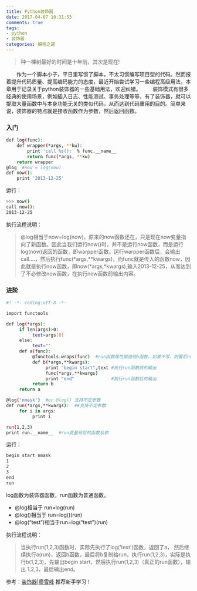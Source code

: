 ```yaml
---
title: Python装饰器
date: 2017-04-07 10:31:53
comments: true
tags: 
- python
- 装饰器
categories: 编程之道
---
```

<blockquote class="blockquote-center">种一棵树最好的时间是十年前，其次是现在!</blockquote>
　　作为一个脚本小子，平日里写惯了脚本，不太习惯编写项目型的代码。然而报着提升代码质量、提高编码能力的态度，最近开始尝试学习一些编程高级用法，本章用于记录关于python装饰器的一些基础用法，欢迎纠错。
<!--more -->
　　装饰模式有很多经典的使用场景，例如插入日志、性能测试、事务处理等等，有了装饰器，就可以提取大量函数中与本身功能无关的类似代码，从而达到代码重用的目的。简单来说，装饰器的特点就是接收函数作为参数，然后返回函数。

### 入门
```bash
def log(func):
    def wrapper(*args, **kw):
        print 'call %s():' % func.__name__
        return func(*args, **kw)
    return wrapper
@log  #now = log(now)
def now():
    print '2013-12-25'
```
运行：
```bash
>>> now()
call now():
2013-12-25
```
执行流程说明：
>@log相当于now=log(now)，原来的now函数还在，只是现在now变量指向了新函数。因此当我们运行now()时，并不是运行now函数，而是运行log(now)返回的函数，即warpper函数。运行warpper函数后，会输出call....，然后执行func(*args,**kwargs)，而func就是传入的函数now，因此就是执行now函数，即now(*args,*kwargs),输入2013-12-25，从而达到了不必修改now函数，在执行now函数前输出内容。

### 进阶
```bash
#! -*- coding:utf-8 -*-

import functools

def log(*args):
     if len(args)>0:
          text=args[0]
     else:
          text=""
     def a(func):
          @functools.wraps(func)  #run函数属性赋值给b函数，如果不写，则最后run.__name__输出的应该是b，而不是run
          def b(*args,**kwargs):
               print "begin start",text #执行run函数前的输出
               func(*args,**kwargs)
               print "end"              #执行run函数后的输出
          return b
     return a

@log('nmask')  #or @log() 支持不定参数
def run(*args,**kwargs):  ##支持不定参数
     for i in args:
          print i

run(1,2,3)
print run.__name__  #run变量背后的函数名称

```
运行：
```bash
begin start nmask
1
2
3
end
run
```
log函数为装饰器函数，run函数为普通函数。
* @log相当于 run=log(run)
* @log()相当于 run=log()(run)
* @log(“test”)相当于run=log(“test”)(run)

执行流程说明：
>当执行run(1,2,3)函数时，实际先执行了log(’test')函数，返回了a， 然后继续执行a(run)，返回b函数，最后将b复制给run，执行run(1,2,3)，实际是执行b(1,2,3)，先输出begin start，然后执行run(1,2,3)（真正的run函数），输出 1,2,3，最后输出end。


参考：[装饰器|廖雪峰](http://www.liaoxuefeng.com/wiki/001374738125095c955c1e6d8bb493182103fac9270762a000/001386819879946007bbf6ad052463ab18034f0254bf355000#0) 推荐新手学习！
